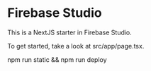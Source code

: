 # Firebase Studio

This is a NextJS starter in Firebase Studio.

To get started, take a look at src/app/page.tsx.


npm run static && npm run deploy